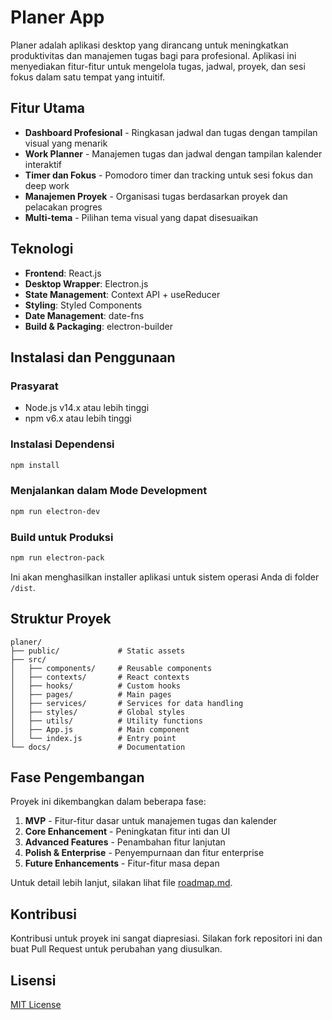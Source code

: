 # Planer App

Planer adalah aplikasi desktop yang dirancang untuk meningkatkan produktivitas dan manajemen tugas bagi para profesional. Aplikasi ini menyediakan fitur-fitur untuk mengelola tugas, jadwal, proyek, dan sesi fokus dalam satu tempat yang intuitif.

## Fitur Utama

- **Dashboard Profesional** - Ringkasan jadwal dan tugas dengan tampilan visual yang menarik
- **Work Planner** - Manajemen tugas dan jadwal dengan tampilan kalender interaktif
- **Timer dan Fokus** - Pomodoro timer dan tracking untuk sesi fokus dan deep work
- **Manajemen Proyek** - Organisasi tugas berdasarkan proyek dan pelacakan progres
- **Multi-tema** - Pilihan tema visual yang dapat disesuaikan

## Teknologi

- **Frontend**: React.js
- **Desktop Wrapper**: Electron.js
- **State Management**: Context API + useReducer
- **Styling**: Styled Components
- **Date Management**: date-fns
- **Build & Packaging**: electron-builder

## Instalasi dan Penggunaan

### Prasyarat

- Node.js v14.x atau lebih tinggi
- npm v6.x atau lebih tinggi

### Instalasi Dependensi

```bash
npm install
```

### Menjalankan dalam Mode Development

```bash
npm run electron-dev
```

### Build untuk Produksi

```bash
npm run electron-pack
```

Ini akan menghasilkan installer aplikasi untuk sistem operasi Anda di folder `/dist`.

## Struktur Proyek

```
planer/
├── public/             # Static assets
├── src/
│   ├── components/     # Reusable components
│   ├── contexts/       # React contexts
│   ├── hooks/          # Custom hooks
│   ├── pages/          # Main pages
│   ├── services/       # Services for data handling
│   ├── styles/         # Global styles
│   ├── utils/          # Utility functions
│   ├── App.js          # Main component
│   └── index.js        # Entry point
└── docs/               # Documentation
```

## Fase Pengembangan

Proyek ini dikembangkan dalam beberapa fase:

1. **MVP** - Fitur-fitur dasar untuk manajemen tugas dan kalender
2. **Core Enhancement** - Peningkatan fitur inti dan UI
3. **Advanced Features** - Penambahan fitur lanjutan
4. **Polish & Enterprise** - Penyempurnaan dan fitur enterprise
5. **Future Enhancements** - Fitur-fitur masa depan

Untuk detail lebih lanjut, silakan lihat file [roadmap.md](docs/roadmap.md).

## Kontribusi

Kontribusi untuk proyek ini sangat diapresiasi. Silakan fork repositori ini dan buat Pull Request untuk perubahan yang diusulkan.

## Lisensi

[MIT License](LICENSE) 
